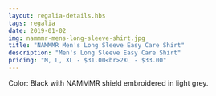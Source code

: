 ```yaml
---
layout: regalia-details.hbs
tags: regalia
date: 2019-01-02
img: nammmr-mens-long-sleeve-shirt.jpg
title: "NAMMMR Men's Long Sleeve Easy Care Shirt"
description: "Men's Long Sleeve Easy Care Shirt"
pricing: "M, L, XL - $31.00<br>2XL - $33.00"
---
```

Color: Black with NAMMMR shield embroidered in light grey.
